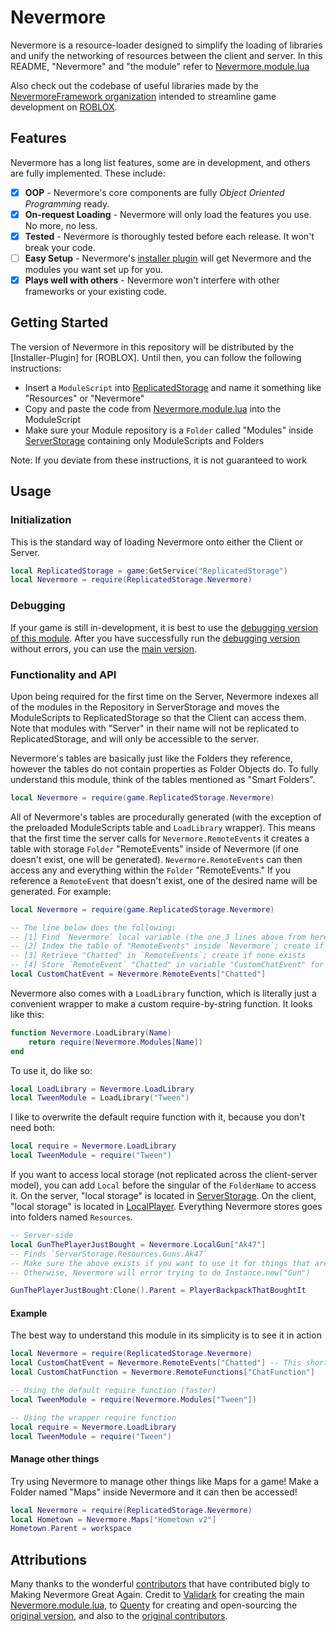 # Nevermore

Nevermore is a resource-loader designed to simplify the loading of libraries and unify the networking of resources between the client and server. In this README, "Nevermore" and "the module" refer to [Nevermore.module.lua](https://github.com/NevermoreFramework/Nevermore/blob/master/Engine/Nevermore.module.lua)

Also check out the codebase of useful libraries made by the [NevermoreFramework organization](https://github.com/NevermoreFramework) intended to streamline game development on [ROBLOX](https://roblox.com).

## Features

Nevermore has a long list features, some are in development, and others are fully implemented. These include:

- [x] **OOP** - Nevermore's core components are fully *Object Oriented Programming* ready.
- [x] **On-request Loading** - Nevermore will only load the features you use. No more, no less.
- [x] **Tested** - Nevermore is thoroughly tested before each release. It won't break your code.
- [ ] **Easy Setup** - Nevermore's [installer plugin](https://github.com/NevermoreEngine/Installation-Plugin) will get Nevermore and the modules you want set up for you.
- [x] **Plays well with others** - Nevermore won't interfere with other frameworks or your existing code.

## Getting Started

The version of Nevermore in this repository will be distributed by the [Installer-Plugin] for [ROBLOX]. Until then, you can follow the following instructions:
* Insert a `ModuleScript` into [ReplicatedStorage](http://wiki.roblox.com/index.php?title=API:Class/ReplicatedStorage) and name it something like "Resources" or "Nevermore"
* Copy and paste the code from [Nevermore.module.lua](https://github.com/NevermoreFramework/Nevermore/blob/master/Engine/Nevermore.module.lua) into the ModuleScript
* Make sure your Module repository is a `Folder` called "Modules" inside [ServerStorage](http://wiki.roblox.com/index.php?title=API:Class/ServerStorage) containing only ModuleScripts and Folders

Note: If you deviate from these instructions, it is not guaranteed to work

## Usage

### Initialization
This is the standard way of loading Nevermore onto either the Client or Server.
```lua
local ReplicatedStorage = game:GetService("ReplicatedStorage")
local Nevermore = require(ReplicatedStorage.Nevermore)
```
### Debugging
If your game is still in-development, it is best to use the [debugging version of this module](https://github.com/NevermoreFramework/Nevermore/blob/master/Engine/Nevermore_Debug.module.lua). After you have successfully run the [debugging version](https://github.com/NevermoreFramework/Nevermore/blob/master/Engine/Nevermore_Debug.module.lua) without errors, you can use the [main version](https://github.com/NevermoreFramework/Nevermore/blob/master/Engine/Nevermore.module.lua).

### Functionality and API
Upon being required for the first time on the Server, Nevermore indexes all of the modules in the Repository in ServerStorage and moves the ModuleScripts to ReplicatedStorage so that the Client can access them. Note that modules with "Server" in their name will not be replicated to ReplicatedStorage, and will only be accessible to the server.

Nevermore's tables are basically just like the Folders they reference, however the tables do not contain properties as Folder Objects do. To fully understand this module, think of the tables mentioned as "Smart Folders".

```lua
local Nevermore = require(game.ReplicatedStorage.Nevermore)
```

All of Nevermore's tables are procedurally generated (with the exception of the preloaded ModuleScripts table and `LoadLibrary` wrapper). This means that the first time the server calls for `Nevermore.RemoteEvents` it creates a table with storage `Folder` "RemoteEvents" inside of Nevermore (if one doesn't exist, one will be generated). `Nevermore.RemoteEvents` can then access any and everything within the `Folder` "RemoteEvents." If you reference a `RemoteEvent` that doesn't exist, one of the desired name will be generated. For example:

```lua
local Nevermore = require(game.ReplicatedStorage.Nevermore)

-- The line below does the following:
-- [1] Find `Nevermore` local variable (the one 3 lines above from here)
-- [2] Index the table of "RemoteEvents" inside `Nevermore`; create if none exists
-- [3] Retrieve "Chatted" in `RemoteEvents`; create if none exists
-- [4] Store `RemoteEvent` "Chatted" in variable "CustomChatEvent" for later use
local CustomChatEvent = Nevermore.RemoteEvents["Chatted"]
```

Nevermore also comes with a `LoadLibrary` function, which is literally just a convenient wrapper to make a custom require-by-string function. It looks like this:
```lua
function Nevermore.LoadLibrary(Name)
	return require(Nevermore.Modules[Name])
end
```
To use it, do like so:
```lua
local LoadLibrary = Nevermore.LoadLibrary
local TweenModule = LoadLibrary("Tween")
```
I like to overwrite the default require function with it, because you don't need both:
```lua
local require = Nevermore.LoadLibrary
local TweenModule = require("Tween")
```

If you want to access local storage (not replicated across the client-server model), you can add `Local` before the singular of the `FolderName` to access it. On the server, "local storage" is located in [ServerStorage](http://wiki.roblox.com/index.php?title=API:Class/ServerStorage). On the client, "local storage" is located in [LocalPlayer](http://wiki.roblox.com/index.php?title=API:Class/Players/LocalPlayer). Everything Nevermore stores goes into folders named `Resources`.

```lua
-- Server-side
local GunThePlayerJustBought = Nevermore.LocalGun["Ak47"]
-- Finds `ServerStorage.Resources.Guns.Ak47`
-- Make sure the above exists if you want to use it for things that are not valid Roblox Classes
-- Otherwise, Nevermore will error trying to do Instance.new("Gun")

GunThePlayerJustBought:Clone().Parent = PlayerBackpackThatBoughtIt
```

#### Example
The best way to understand this module in its simplicity is to see it in action
```lua
local Nevermore = require(ReplicatedStorage.Nevermore)
local CustomChatEvent = Nevermore.RemoteEvents["Chatted"] -- This shortcut is in the Configuration of Nevermore
local CustomChatFunction = Nevermore.RemoteFunctions["ChatFunction"]
```

```lua
-- Using the default require function (faster)
local TweenModule = require(Nevermore.Modules["Tween"])

-- Using the wrapper require function
local require = Nevermore.LoadLibrary
local TweenModule = require("Tween")
```

#### Manage other things
Try using Nevermore to manage other things like Maps for a game! Make a Folder named "Maps" inside Nevermore and it can then be accessed!

```lua
local Nevermore = require(ReplicatedStorage.Nevermore)
local Hometown = Nevermore.Maps["Hometown v2"]
Hometown.Parent = workspace
```

## Attributions

Many thanks to the wonderful [contributors](https://github.com/NevermoreEngine/Nevermore/graphs/contributors) that have contributed bigly to Making Nevermore Great Again. Credit to [Validark](https://github.com/Narrev) for creating the main [Nevermore.module.lua](https://github.com/NevermoreFramework/Nevermore/blob/master/Engine/Nevermore.module.lua), to [Quenty](https://github.com/Quenty) for creating and open-sourcing the [original version](https://github.com/Quenty/NevermoreEngine), and also to the [original contributors]( https://github.com/Quenty/NevermoreEngine/graphs/contributors).
